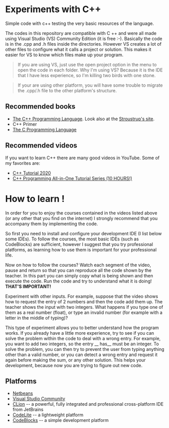 # Experiments with C++

Simple code with c++ testing the very basic resources of the language.

The codes in this repository are compatible with C ++ and were all made using Visual Studio (VS) Community Edition (it is free :-).
Basically the code is in the .cpp and .h files inside the directories. However VS creates a lot of other files to configure what it calls a project or solution. This makes it easier for VS to know which files make up your program.

> If you are using VS, just use the open project option in the menu to open the code in each folder. Why I'm using VS? Because it is the IDE that I have less experience, so I'm killing two birds with one stone.

> If your are using other platform, you will have some trouble to migrate the .cpp/.h file to the other platform's structure.


## Recommended books

* [The C++ Programming Language](https://www.stroustrup.com/4th.html). Look also at the [Stroustrup's site](https://www.stroustrup.com/C++.html).
* C++ Primer
* [The C Programming Language](https://en.wikipedia.org/wiki/The_C_Programming_Language)

## Recommended videos

If you want to learn C++ there are many good videos in YouTube.
Some of my favorites are:

* [C++ Tutorial 2020](https://www.youtube.com/watch?v=6y0bp-mnYU0)
* [C++ Programming All-in-One Tutorial Series (10 HOURS!)](https://www.youtube.com/watch?v=_bYFu9mBnr4)


# How to learn !

In order for you to enjoy the courses contained in the videos listed above (or any other that you find on the internet) I strongly recommend that you accompany them by implementing the code.

So first you need to install and configure your development IDE (I list below some IDEs). To follow the courses, the most basic IDEs (such as CodeBlocks) are sufficient, however I suggest that you try professional platforms, as learning how to use them is important for your professional life.

Now on how to follow the courses?
Watch each segment of the video, pause and return so that you can reproduce all the code shown by the teacher.
In this part you can simply copy what is being shown and then execute the code.
Run the code and try to understand what it is doing! __THAT'S IMPORTANT!__

Experiment with other inputs. For example, suppose that the video shows how to request the entry of 2 numbers and then the code add them up. The teacher shows the input with two integers.
What happens if you type one of them as a real number (float), or type an invalid number (for example with a letter in the middle of typing)?

This type of experiment allows you to better understand how the program works.
If you already have a little more experience, try to see if you can solve the problem within the code to deal with a wrong entry.
For example, you want to add two integers, so the entry __ has__ must be an integer.
To solve the problem, you can then try to prevent the user from typing anything other than a valid number, or you can detect a wrong entry and request it again before making the sum, or any other solution.
This helps your development, because now you are trying to figure out new code.


## Platforms

* [Netbeans](https://netbeans.apache.org/)
* [Visual Studio Community](https://visualstudio.microsoft.com/pt-br/vs/community/)
* [CLion](https://www.jetbrains.com/clion/) -- a powerful, fully integrated and professional cross-platform IDE from JetBrains
* [CodeLite](https://codelite.org/) -- a lightweight platform
* [CodeBlocks](http://www.codeblocks.org/) -- a simple development platform